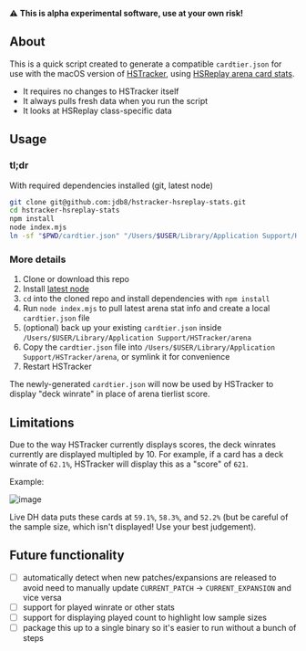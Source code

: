 ⚠️ **This is alpha experimental software, use at your own risk!**

## About

This is a quick script created to generate a compatible `cardtier.json` for use with the macOS version of [HSTracker](https://github.com/HearthSim/HSTracker), using [HSReplay arena card stats](https://hsreplay.net/cards/#gameType=ARENA).

* It requires no changes to HSTracker itself
* It always pulls fresh data when you run the script
* It looks at HSReplay class-specific data

## Usage

### tl;dr

With required dependencies installed (git, latest node)

```bash
git clone git@github.com:jdb8/hstracker-hsreplay-stats.git
cd hstracker-hsreplay-stats
npm install
node index.mjs
ln -sf "$PWD/cardtier.json" "/Users/$USER/Library/Application Support/HSTracker/arena"
````

### More details

1. Clone or download this repo
1. Install [latest node](https://nodejs.org/en/)
1. `cd` into the cloned repo and install dependencies with `npm install`
1. Run `node index.mjs` to pull latest arena stat info and create a local `cardtier.json` file
1. (optional) back up your existing `cardtier.json` inside `/Users/$USER/Library/Application Support/HSTracker/arena`
1. Copy the `cardtier.json` file into `/Users/$USER/Library/Application Support/HSTracker/arena`, or symlink it for convenience
1. Restart HSTracker

The newly-generated `cardtier.json` will now be used by HSTracker to display "deck winrate" in place of arena tierlist score.

## Limitations

Due to the way HSTracker currently displays scores, the deck winrates currently are displayed multipled by 10. For example, if a card has a deck winrate of `62.1%`, HSTracker will display this as a "score" of `621`.

Example:

![image](https://user-images.githubusercontent.com/643295/121826921-14f57980-cc6f-11eb-9965-37357d415aa7.png)

Live DH data puts these cards at `59.1%`, `58.3%`, and `52.2%` (but be careful of the sample size, which isn't displayed! Use your best judgement).

## Future functionality

* [ ] automatically detect when new patches/expansions are released to avoid need to manually update `CURRENT_PATCH` -> `CURRENT_EXPANSION` and vice versa
* [ ] support for played winrate or other stats
* [ ] support for displaying played count to highlight low sample sizes
* [ ] package this up to a single binary so it's easier to run without a bunch of steps
